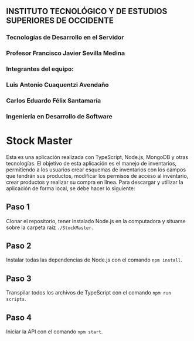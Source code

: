 ## INSTITUTO TECNOLÓGICO Y DE ESTUDIOS SUPERIORES DE OCCIDENTE
### Tecnologías de Desarrollo en el Servidor
### Profesor Francisco Javier Sevilla Medina
### Integrantes del equipo:
###     Luis Antonio Cuaquentzi Avendaño
###     Carlos Eduardo Félix Santamaría
### Ingeniería en Desarrollo de Software

# Stock Master
Esta es una aplicación realizada con TypeScript, Node.js, MongoDB y otras tecnologías. El objetivo de esta aplicación es el manejo de inventarios, permitiendo a los usuarios crear esquemas de inventarios con los campos que tendrán sus productos, modificar los permisos de acceso al inventario, crear productos y realizar su compra en línea.
Para descargar y utilizar la aplicación de forma local, se debe hacer lo siguiente:

## Paso 1
Clonar el repositorio, tener instalado Node.js en la computadora y situarse sobre la carpeta raíz `./StockMaster`.

## Paso 2
Instalar todas las dependencias de Node.js con el comando `npm install`.

## Paso 3
Transpilar todos los archivos de TypeScript con el comando `npm run scripts`.

## Paso 4
Iniciar la API con el comando `npm start`.